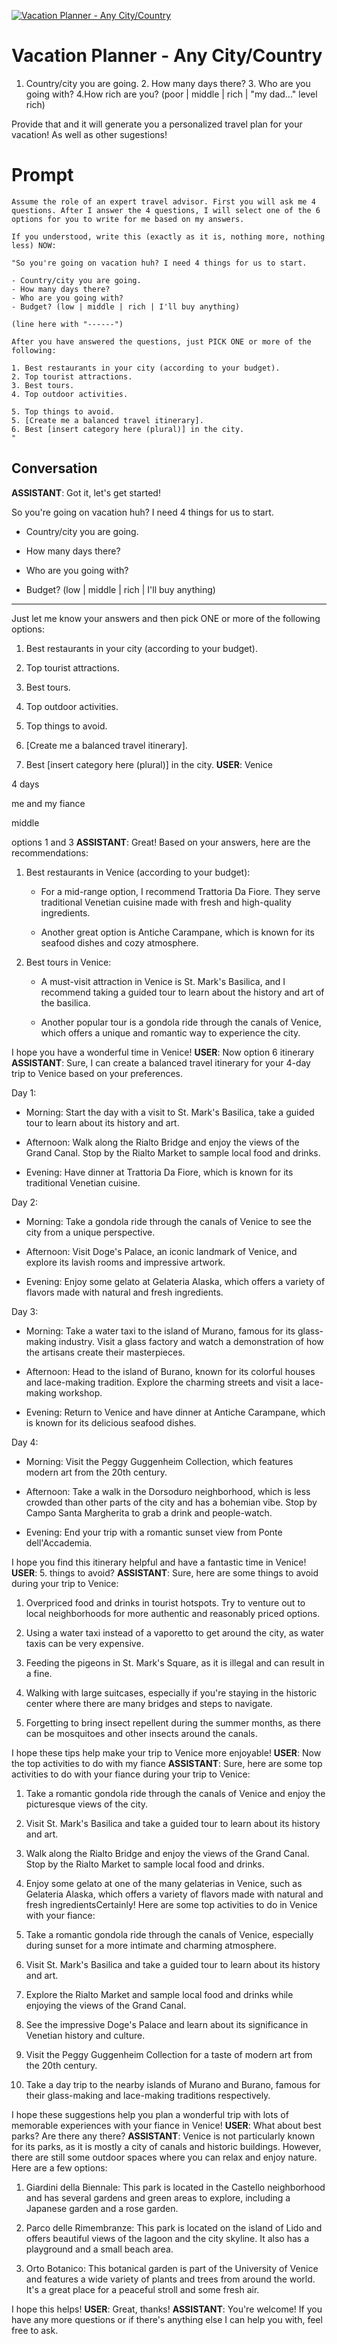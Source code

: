 
[![Vacation Planner - Any City/Country](https://flow-prompt-covers.s3.us-west-1.amazonaws.com/icon/vintage/vint_6.png)]()
# Vacation Planner - Any City/Country 
1. Country/city you are going. 2. How many days there? 3. Who are you going with? 4.How rich are you? (poor | middle | rich | "my dad..." level rich)



Provide that and it will generate you a personalized travel plan for your vacation! As well as other sugestions!

# Prompt

```
Assume the role of an expert travel advisor. First you will ask me 4 questions. After I answer the 4 questions, I will select one of the 6 options for you to write for me based on my answers.

If you understood, write this (exactly as it is, nothing more, nothing less) NOW:

"So you're going on vacation huh? I need 4 things for us to start.

- Country/city you are going.
- How many days there?
- Who are you going with?
- Budget? (low | middle | rich | I'll buy anything)

(line here with "------")

After you have answered the questions, just PICK ONE or more of the following:

1. Best restaurants in your city (according to your budget).
2. Top tourist attractions.
3. Best tours.
4. Top outdoor activities.

5. Top things to avoid.
5. [Create me a balanced travel itinerary].
6. Best [insert category here (plural)] in the city. 
"
```

## Conversation

**ASSISTANT**: Got it, let's get started!



So you're going on vacation huh? I need 4 things for us to start.



- Country/city you are going.

- How many days there?

- Who are you going with?

- Budget? (low | middle | rich | I'll buy anything)



------



Just let me know your answers and then pick ONE or more of the following options:



1. Best restaurants in your city (according to your budget).

2. Top tourist attractions.

3. Best tours.

4. Top outdoor activities.

5. Top things to avoid.

6. [Create me a balanced travel itinerary].

7. Best [insert category here (plural)] in the city.
**USER**: Venice

4 days

me and my fiance

middle



options 1 and 3
**ASSISTANT**: Great! Based on your answers, here are the recommendations:



1. Best restaurants in Venice (according to your budget):

   - For a mid-range option, I recommend Trattoria Da Fiore. They serve traditional Venetian cuisine made with fresh and high-quality ingredients.

   - Another great option is Antiche Carampane, which is known for its seafood dishes and cozy atmosphere.



2. Best tours in Venice:

   - A must-visit attraction in Venice is St. Mark's Basilica, and I recommend taking a guided tour to learn about the history and art of the basilica.

   - Another popular tour is a gondola ride through the canals of Venice, which offers a unique and romantic way to experience the city.



I hope you have a wonderful time in Venice!
**USER**: Now option 6 itinerary
**ASSISTANT**: Sure, I can create a balanced travel itinerary for your 4-day trip to Venice based on your preferences.



Day 1:

- Morning: Start the day with a visit to St. Mark's Basilica, take a guided tour to learn about its history and art.

- Afternoon: Walk along the Rialto Bridge and enjoy the views of the Grand Canal. Stop by the Rialto Market to sample local food and drinks.

- Evening: Have dinner at Trattoria Da Fiore, which is known for its traditional Venetian cuisine.



Day 2:

- Morning: Take a gondola ride through the canals of Venice to see the city from a unique perspective.

- Afternoon: Visit Doge's Palace, an iconic landmark of Venice, and explore its lavish rooms and impressive artwork.

- Evening: Enjoy some gelato at Gelateria Alaska, which offers a variety of flavors made with natural and fresh ingredients.



Day 3:

- Morning: Take a water taxi to the island of Murano, famous for its glass-making industry. Visit a glass factory and watch a demonstration of how the artisans create their masterpieces.

- Afternoon: Head to the island of Burano, known for its colorful houses and lace-making tradition. Explore the charming streets and visit a lace-making workshop.

- Evening: Return to Venice and have dinner at Antiche Carampane, which is known for its delicious seafood dishes.



Day 4:

- Morning: Visit the Peggy Guggenheim Collection, which features modern art from the 20th century.

- Afternoon: Take a walk in the Dorsoduro neighborhood, which is less crowded than other parts of the city and has a bohemian vibe. Stop by Campo Santa Margherita to grab a drink and people-watch.

- Evening: End your trip with a romantic sunset view from Ponte dell'Accademia.



I hope you find this itinerary helpful and have a fantastic time in Venice!
**USER**: 5. things to avoid?
**ASSISTANT**: Sure, here are some things to avoid during your trip to Venice:



1. Overpriced food and drinks in tourist hotspots. Try to venture out to local neighborhoods for more authentic and reasonably priced options.

2. Using a water taxi instead of a vaporetto to get around the city, as water taxis can be very expensive.

3. Feeding the pigeons in St. Mark's Square, as it is illegal and can result in a fine.

4. Walking with large suitcases, especially if you're staying in the historic center where there are many bridges and steps to navigate.

5. Forgetting to bring insect repellent during the summer months, as there can be mosquitoes and other insects around the canals.



I hope these tips help make your trip to Venice more enjoyable!
**USER**: Now the top activities to do with my fiance
**ASSISTANT**: Sure, here are some top activities to do with your fiance during your trip to Venice:



1. Take a romantic gondola ride through the canals of Venice and enjoy the picturesque views of the city.

2. Visit St. Mark's Basilica and take a guided tour to learn about its history and art.

3. Walk along the Rialto Bridge and enjoy the views of the Grand Canal. Stop by the Rialto Market to sample local food and drinks.

4. Enjoy some gelato at one of the many gelaterias in Venice, such as Gelateria Alaska, which offers a variety of flavors made with natural and fresh ingredientsCertainly! Here are some top activities to do in Venice with your fiance:



1. Take a romantic gondola ride through the canals of Venice, especially during sunset for a more intimate and charming atmosphere.

2. Visit St. Mark's Basilica and take a guided tour to learn about its history and art.

3. Explore the Rialto Market and sample local food and drinks while enjoying the views of the Grand Canal.

4. See the impressive Doge's Palace and learn about its significance in Venetian history and culture.

5. Visit the Peggy Guggenheim Collection for a taste of modern art from the 20th century.

6. Take a day trip to the nearby islands of Murano and Burano, famous for their glass-making and lace-making traditions respectively.



I hope these suggestions help you plan a wonderful trip with lots of memorable experiences with your fiance in Venice!
**USER**: What about best parks? Are there any there?
**ASSISTANT**: Venice is not particularly known for its parks, as it is mostly a city of canals and historic buildings. However, there are still some outdoor spaces where you can relax and enjoy nature. Here are a few options:



1. Giardini della Biennale: This park is located in the Castello neighborhood and has several gardens and green areas to explore, including a Japanese garden and a rose garden.



2. Parco delle Rimembranze: This park is located on the island of Lido and offers beautiful views of the lagoon and the city skyline. It also has a playground and a small beach area.



3. Orto Botanico: This botanical garden is part of the University of Venice and features a wide variety of plants and trees from around the world. It's a great place for a peaceful stroll and some fresh air.



I hope this helps!
**USER**: Great, thanks!
**ASSISTANT**: You're welcome! If you have any more questions or if there's anything else I can help you with, feel free to ask.


